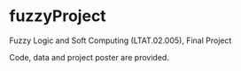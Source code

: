# fuzzyProject
Fuzzy Logic and Soft Computing (LTAT.02.005), Final Project

Code, data and project poster are provided.
